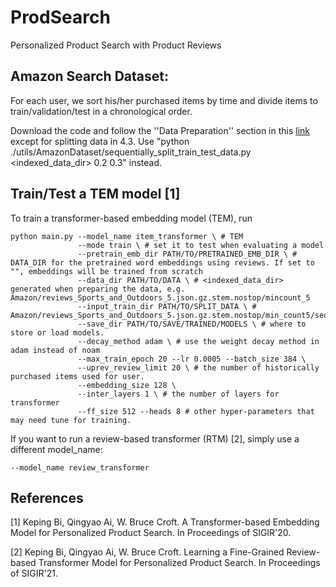 # ProdSearch
Personalized Product Search with Product Reviews

## Amazon Search Dataset:
For each user, we sort his/her purchased items by time and divide items to train/validation/test in a chronological order. 

Download the code and follow the ''Data Preparation'' section in this [link](https://github.com/QingyaoAi/Explainable-Product-Search-with-a-Dynamic-Relation-Embedding-Model) except for splitting data in 4.3.
Use "python ./utils/AmazonDataset/sequentially_split_train_test_data.py <indexed_data_dir> 0.2 0.3" instead.

## Train/Test a TEM model [1]
To train a transformer-based embedding model (TEM), run 

```
python main.py --model_name item_transformer \ # TEM
               --mode train \ # set it to test when evaluating a model
               --pretrain_emb_dir PATH/TO/PRETRAINED_EMB_DIR \ # DATA_DIR for the pretrained word embeddings using reviews. If set to "", embeddings will be trained from scratch 
               --data_dir PATH/TO/DATA \ # <indexed_data_dir> generated when preparing the data, e.g. Amazon/reviews_Sports_and_Outdoors_5.json.gz.stem.nostop/mincount_5
               --input_train_dir PATH/TO/SPLIT_DATA \ # Amazon/reviews_Sports_and_Outdoors_5.json.gz.stem.nostop/min_count5/seq_query_split
               --save_dir PATH/TO/SAVE/TRAINED/MODELS \ # where to store or load models. 
               --decay_method adam \ # use the weight decay method in adam instead of noam
               --max_train_epoch 20 --lr 0.0005 --batch_size 384 \
               --uprev_review_limit 20 \ # the number of historically purchased items used for user.
               --embedding_size 128 \
               --inter_layers 1 \ # the number of layers for transformer
               --ff_size 512 --heads 8 # other hyper-parameters that may need tune for training. 
```
If you want to run a review-based transformer (RTM) [2], simply use a different model_name: 
```
--model_name review_transformer
```
## References
[1] Keping Bi, Qingyao Ai, W. Bruce Croft. A Transformer-based Embedding Model for Personalized Product Search. In Proceedings of SIGIR'20.

[2] Keping Bi, Qingyao Ai, W. Bruce Croft. Learning a Fine-Grained Review-based Transformer Model for Personalized Product Search. In Proceedings of SIGIR'21.
